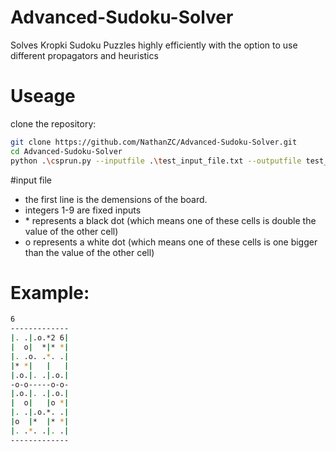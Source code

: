 # Advanced-Sudoku-Solver
Solves Kropki Sudoku Puzzles highly efficiently with the option to use different propagators and heuristics

# Useage
clone the repository:
```sh
git clone https://github.com/NathanZC/Advanced-Sudoku-Solver.git
cd Advanced-Sudoku-Solver
python .\csprun.py --inputfile .\test_input_file.txt --outputfile test_output_file.txt --propagator GAC
```
#input file
* the first line is the demensions of the board.  
* integers 1-9 are fixed inputs  
* \* represents a black dot (which means one of these cells is double the value of the other cell)
* o represents a white dot (which means one of these cells is one bigger than the value of the other cell)

# Example:
```sh
6
-------------
|. .|.o.*2 6|
|  o|  *|* *|
|. .o. .*. .|
|* *|   |   |
|.o.|. .|.o.|
-o-o-----o-o-
|.o.|. .|.o.|
|  o|   |o *|
|. .|.o.*. .|
|o  |*  |* *|
|. .*. .|. .|
-------------
```
